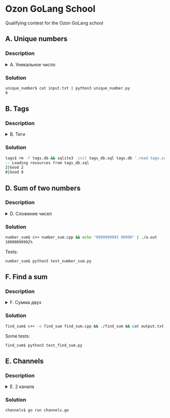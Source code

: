 # Ozon GoLang School

Qualifying contest for the Ozon GoLang school


## A. Unique numbers
### Description 

<details>
<summary>A. Уникальное число</summary>

```
Ограничение времени	1 секунда
Ограничение памяти	64Mb
Ввод	стандартный ввод или input-201.txt
Вывод	стандартный вывод или input-201.a.txt

На вход программе подается большое количество целых чисел. Все числа, кроме одного, имеют пару, причем может быть несколько одинаковых пар. Найдите число без пары.


Формат ввода

stdin десятеричные числа по одному на каждой строке
Формат вывода
stdout десятеричное число

Пример

Ввод	Вывод
1       3
2
2
1
2
3
2
```

</details>

### Solution

```bash
unique_number$ cat input.txt | python3 unique_number.py
9
```


## B. Tags
### Description

<details>
<summary>B. Теги</summary>

```
Ограничение времени	1 секунда
Ограничение памяти	64Mb
Ввод	стандартный ввод или input.txt
Вывод	стандартный вывод или output.txt

В базе данных имеется таблица с товарами goods (id INTEGER, name TEXT), таблица с тегами tags (id INTEGER, name TEXT) и таблица связки товаров и тегов tags_goods (tag_id INTEGER, goods_id INTEGER, UNIQUE (tag_id, goods_id)).

Выведите id и названия всех товаров, которые имеют все возможные теги в этой базе.

БД - SQLite3. В качестве языка решения выберите make2.

Формат ввода
SQL-запрос.
```

</details>


### Solution

```bash
tags$ rm -f tags.db && sqlite3 -init tags_db.sql tags.db '.read tags.sql'
-- Loading resources from tags_db.sql
2|Good 2
8|Good 8
```


## D. Sum of two numbers
### Description

<details>
<summary>D. Сложение чисел</summary>

```
Ограничение времени	1 секунда
Ограничение памяти	64Mb
Ввод	стандартный ввод
Вывод	стандартный вывод

Даны два числа неотрицательных числа A и B(числа могут содержать до 1000 цифр). Вам нужно вычислить их сумму.


Формат ввода

Первая строка ввода содержит числа A и B, разделенные пробелом


Формат вывода

Результат сложения двух чисел нужно вывести на отдельной строке.


Пример 1

Ввод	Вывод
1       2
3


Пример 2

Ввод	Вывод
199     1
200
```

</details>


### Solution

```bash
number_sum$ c++ number_sum.cpp && echo "9999999993 99999" | ./a.out
10000099992%
```

Tests:

```bash
number_sum$ python3 test_number_sum.py
```


## F. Find a sum
### Description

<details>
<summary>F. Сумма двух</summary>

```
Ограничение времени	1 секунда
Ограничение памяти	64Mb
Ввод	input.txt
Вывод	output.txt

Дано целое положительное число "target". Также дана последовательность из целых положительных чисел. Необходимо записать в выходной файл "1", если в последовательности есть два числа сумма, которых равна значению "target" или "0" если таких нет.


Формат ввода

5
1 7 3 4 7 9

Формат вывода

1


Примечания

Все числа используемы в задаче находятся в диапазоне 0 < N < 999999999

Название входной файл: input.txt
Название выходной файл: output.txt
```

</details>


### Solution

```bash
find_sum$ c++ -o find_sum find_sum.cpp && ./find_sum && cat output.txt
```

Some tests:

```bash
find_sum$ python3 test_find_sum.py
```


## E. Channels
### Description

<details>
<summary>E. 2 канала</summary>

```
Ограничение времени	2 секунды
Ограничение памяти	64Mb
Ввод	см формат ввода
Вывод	см формат вывода

Необходимо написать функцию func Merge2Channels(f func(int) int, in1 <-chan int, in2 <- chan int, out chan<- int, n int) в package main.

Описание ее работы:
n раз сделать следующее

прочитать по одному числу из каждого из двух каналов in1 и in2, назовем их x1 и x2.
вычислить f(x1) + f(x2)
записать полученное значение в out
Функция Merge2Channels должна быть неблокирующей, сразу возвращая управление.
Функция f может работать долгое время, ожидая чего-либо или производя вычисления.


Формат ввода

Количество итераций передается через аргумент n.
Целые числа подаются через аргументы-каналы in1 и in2.
Функция для обработки чисел перед сложением передается через аргумент f.
Формат вывода
Канал для вывода результатов передается через аргумент out.


Примечания

Отправлять задачу необходимо под компилятором Make. Решения, выдающие неверный ответ, могут по техническим причинам получать вердикт Runtime Error. Медленные решения получают вердикт Idleness Limit, стоит рассматривать это как превышение времени исполнения.
```

</details>


### Solution

```bash
channels$ go run channels.go
```
